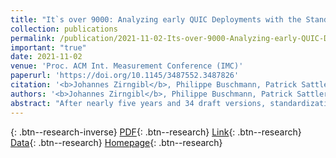 ```yaml
---
title: "It`s over 9000: Analyzing early QUIC Deployments with the Standardization on the Horizon"
collection: publications
permalink: /publication/2021-11-02-Its-over-9000-Analyzing-early-QUIC-Deployments-with-the-Standardization-on-the-Horizon
important: "true"
date: 2021-11-02
venue: 'Proc. ACM Int. Measurement Conference (IMC)'
paperurl: 'https://doi.org/10.1145/3487552.3487826'
citation: '<b>Johannes Zirngibl</b>, Philippe Buschmann, Patrick Sattler, Benedikt Jaeger, Juliane Aulbach, Georg Carle, &quot;It`s over 9000: Analyzing early QUIC Deployments with the Standardization on the Horizon.&quot; Proc. ACM Int. Measurement Conference (IMC), 2021.'
authors: '<b>Johannes Zirngibl</b>, Philippe Buschmann, Patrick Sattler, Benedikt Jaeger, Juliane Aulbach, Georg Carle'
abstract: "After nearly five years and 34 draft versions, standardization of the new connection oriented transport protocol QUIC was finalized in May 2021. Designed as a fundamental network protocol with increased complexity due to the combination of functionality from multiple network stack layers, it has the potential to drastically influence the Internet ecosystem. Nevertheless, even in its early stages, the protocol attracted a variety of parties including large providers. Our study shows, that more than 2.3 M IPv4 and 300k IPv6 addresses support QUIC hosting more than 30 M domains.Using our newly implemented stateful QUIC scanner (QScanner) we are able to successfully scan 26 M targets. We show that TLS as an integral part is similarly configured between QUIC and TLS over TCP stacks for the same target. In comparison, we identify 45 widely varying transport parameter configurations, e.g., with differences in the order of magnitudes for performance relevant parameters. Combining these configurations with HTTP Server header values and associated domains reveals two large edge deployments from Facebook and Google. Thus, while found QUIC deployments are located in 4667 autonomous systems, numerous of these are again operated by large providers.In our experience, IETF QUIC already sees an advanced deployment status mainly driven by large providers. We argue that the current deployment state and diversity of existing implementations and seen configurations solidifies the importance of QUIC as a future research topic. In this work, we provide and evaluate a versatile tool set, to identify QUIC capable hosts and their properties.Besides the stateful QScanner we present and analyze a newly implemented IPv4 and IPv6 ZMap module. We compare it to additional detection methods based on HTTP Alternative Service Header values from HTTP handshakes and DNS scans of the newly drafted HTTPS DNS resource record. While each method reveals unique deployments the latter would allow lightweight scans to detect QUIC capable targets but is drastically biased towards Cloudflare."
---
```

[<i class="ai ai-google-scholar"></i>](https://scholar.google.com/scholar?q=It`s+over+9000:+Analyzing+early+QUIC+Deployments+with+the+Standardization+on+the+Horizon){: .btn--research-inverse} [PDF](/files/zirngibl2021over9000.pdf){: .btn--research} [Link](https://doi.org/10.1145/3487552.3487826){: .btn--research} [Data](https://mediatum.ub.tum.de/1624408){: .btn--research} [Homepage](https://quicimc.github.io/){: .btn--research}
